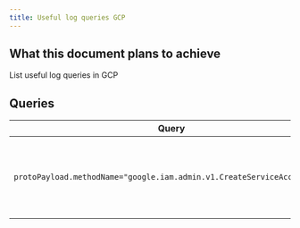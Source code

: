 ```yaml
---
title: Useful log queries GCP
---
```


## What this document plans to achieve

List useful log queries in GCP 

## Queries

| Query                                                                   | Explainer                                          | 
|-------------------------------------------------------------------------|----------------------------------------------------|
| `protoPayload.methodName="google.iam.admin.v1.CreateServiceAccountKey"` | Get entires when a service account key was created |
